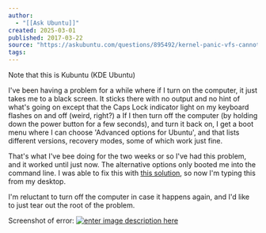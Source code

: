 ```yaml
---
author:
  - "[[Ask Ubuntu]]"
created: 2025-03-01
published: 2017-03-22
source: "https://askubuntu.com/questions/895492/kernel-panic-vfs-cannot-open-root-device-or-unknown-block-error-6"
tags:
---
```

Note that this is Kubuntu (KDE Ubuntu)

I've been having a problem for a while where if I turn on the computer, it just takes me to a black screen. It sticks there with no output and no hint of what's going on except that the Caps Lock indicator light on my keyboard flashes on and off (weird, right?)
a
If I then turn off the computer (by holding down the power button for a few seconds), and turn it back on, I get a boot menu where I can choose 'Advanced options for Ubuntu', and that lists different versions, recovery modes, some of which work just fine.

That's what I've bee doing for the two weeks or so I've had this problem, and it worked until just now. The alternative options only booted me into the command line. I was able to fix this with [this solution](https://superuser.com/questions/377594/how-to-start-plasma-desktop-from-ssh-console-on-desktop-session), so now I'm typing this from my desktop.

I'm reluctant to turn off the computer in case it happens again, and I'd like to just tear out the root of the problem.

Screenshot of error: [![enter image description here](https://i.sstatic.net/OjKfz.jpg)](https://i.sstatic.net/OjKfz.jpg)